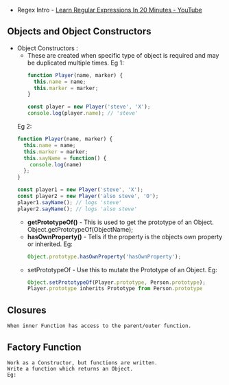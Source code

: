 - Regex Intro - [Learn Regular Expressions In 20 Minutes - YouTube](https://www.youtube.com/watch?v=rhzKDrUiJVk)


## Objects and Object Constructors
- Object Constructors : 
	- These are created when specific type of object is required and may be duplicated multiple times.
	  Eg 1:
		```javascript
		function Player(name, marker) {
		  this.name = name;
		  this.marker = marker;
		}
		
		const player = new Player('steve', 'X');
		console.log(player.name); // 'steve'
		```
	Eg 2:
	```javascript
	function Player(name, marker) {
	  this.name = name;
	  this.marker = marker;
	  this.sayName = function() {
	    console.log(name)
	  };
	}
	
	const player1 = new Player('steve', 'X');
	const player2 = new Player('also steve', 'O');
	player1.sayName(); // logs 'steve'
	player2.sayName(); // logs 'also steve'
	```
	- **getPrototypeOf()** -
		This is used to get the prototype of an Object.
		Object.getPrototypeOf(ObjectName);
	- **hasOwnProperty()** -
		Tells if the property is the objects own property or inherited.
		Eg:
		```javascript
		Object.prototype.hasOwnProperty('hasOwnProperty');
		```
	- setPrototypeOf - 
		Use this to mutate the Prototype of an Object.
		Eg:
		```javascript
		Object.setPrototypeOf(Player.prototype, Person.prototype);
		Player.prototype inherits Prototype from Person.prototype
		```

## Closures 
	When inner Function has access to the parent/outer function.
## Factory Function
	Work as a Constructor, but functions are written.
	Write a function which returns an Object.
	Eg:
```

```